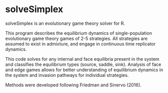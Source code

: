 # solveSimplex
solveSimplex is an evolutionary game theory solver for R. 

This program describes the equilibrium dynamics of single-population evolutionary game theory games of 2-5 strategies. All strategies are assumed to exist in admixture, and engage in continuous time replicator dynamics.

This code solves for any internal and face equilibria present in the system and classifies the equilibrium types (source, saddle, sink). Analysis of face and edge games allows for better understanding of equilibrium dynamics in the system and invasion pathways for individual strategies.

Methods were developed following Friedman and Sinervo (2016).